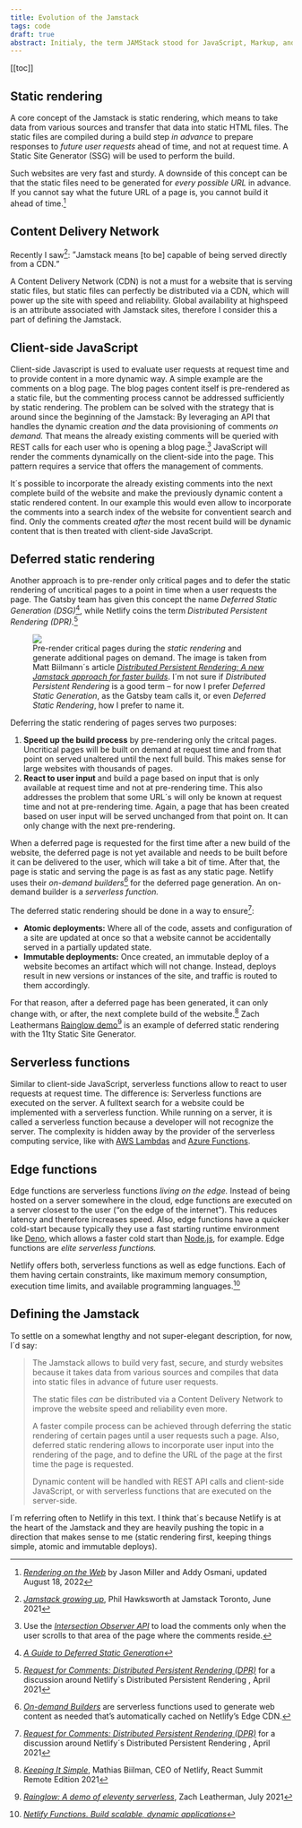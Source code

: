 ```yaml
---
title: Evolution of the Jamstack
tags: code
draft: true
abstract: Initialy, the term JAMStack stood for JavaScript, Markup, and API. That was correct but didn´t really explain the underlying processing model. The strategies for building Jamstack sites evolved since 2015 and so did the naming of strategies. 
---
```


[[toc]]

## Static rendering

A core concept of the Jamstack is static rendering, which means to take data from various sources and transfer that data into static HTML files. The static files are compiled during a build step *in advance* to prepare responses to *future user requests* ahead of time, and not at request time. A Static Site Generator (SSG) will be used to perform the build.

Such websites are very fast and sturdy. A downside of this concept can be that the static files need to be generated for *every possible URL* in advance. If you cannot say what the future URL of a page is, you cannot build it ahead of time.[^rendering]

## Content Delivery Network

Recently I saw[^growing-up]: <q>Jamstack means [to be] capable of being served directly from a CDN.</q> 

A Content Delivery Network (CDN) is not a must for a website that is serving static files, but static files can perfectly be distributed via a CDN, which will power up the site with speed and reliability. Global availability at highspeed is an attribute associated with Jamstack sites, therefore I consider this a part of defining the Jamstack.

## Client-side JavaScript

Client-side Javascript is used to evaluate user requests at request time and to provide content in a more dynamic way. A simple example are the comments on a blog page. The blog pages content itself is pre-rendered as a static file, but the commenting process cannot be addressed sufficiently by static rendering. The problem can be solved with the strategy that is around since the beginning of the Jamstack: By leveraging an API that handles the dynamic creation *and* the data provisioning of comments *on demand.* That means the already existing comments will be queried with REST calls for each user who is opening a blog page.[^intersection-observer] JavaScript will render the comments dynamically on the client-side into the page. This pattern requires a service that offers the management of comments. 

It´s possible to incorporate the already existing comments into the next complete build of the website and make the previously dynamic content a static rendered content. In our example this would even allow to incorporate the comments into a search index of the website for conventient search and find. Only the comments created *after* the most recent build will be dynamic content that is then treated with client-side JavaScript.

## Deferred static rendering

Another approach is to pre-render only critical pages and to defer the static rendering of uncritical pages to a point in time when a user requests the page. The Gatsby team has given this concept the name *Deferred Static Generation (DSG)*[^dsg], while Netlify coins the term *Distributed Persistent Rendering (DPR).*[^rfc-dpr]

<figure>
<img src="/img/jamstack/distributed-persistent-rendering.png">
<figcaption>Pre-render critical pages during the <em>static rendering</em> and generate additional pages on demand. The image is taken from Matt Biilmann´s article <a href="https://www.netlify.com/blog/2021/04/14/distributed-persistent-rendering-a-new-jamstack-approach-for-faster-builds/"><cite>Distributed Persistent Rendering: A new Jamstack approach for faster builds</cite></a>. I´m not sure if <em>Distributed Persistent Rendering</em> is a good term – for now I prefer <em>Deferred Static Generation</em>, as the Gatsby team calls it, or even <em>Deferred Static Rendering</em>, how I prefer to name it.</figcaption>
</figure>

Deferring the static rendering of pages serves two purposes:

1.  **Speed up the build process** by pre-rendering only the critcal pages. Uncritical pages will be built on demand at request time and from that point on served unaltered until the next full build. This makes sense for large websites with thousands of pages.
2.  **React to user input** and build a page based on input that is only available at request time and not at pre-rendering time. This also addresses the problem that some URL´s will only be known at request time and not at pre-rendering time. Again, a page that has been created based on user input will be served unchanged from that point on. It can only change with the next pre-rendering. 

When a deferred page is requested for the first time after a new build of the website, the deferred page is not yet available and needs to be built before it can be delivered to the user, which will take a bit of time. After that, the page is static and serving the page is as fast as any static page. Netlify uses their *on-demand builders[^on-demand-builders]* for the deferred page generation. An on-demand builder is a *serverless function.*

The deferred static rendering should be done in a way to ensure[^rfc-dpr]:

- **Atomic deployments:** Where all of the code, assets and configuration of a site are updated at once so that a website cannot be accidentally served in a partially updated state.
- **Immutable deployments:**  Once created, an immutable deploy of a website becomes an artifact which will not change. Instead, deploys result in new versions or instances of the site, and traffic is routed to them accordingly.

For that reason, after a deferred page has been generated, it can only change with, or after, the next complete build of the website.[^keep-it-simple] Zach Leathermans [Rainglow demo](https://www.zachleat.com/web/rainglow/)[^rainglow] is an example of deferred static rendering with the 11ty Static Site Generator.

## Serverless functions

Similar to client-side JavaScript, serverless functions allow to react to user requests at request time. The difference is: Serverless functions are executed on the server. A fulltext search for a website could be implemented with a serverless function. While running on a server, it is called a serverless function because a developer will not recognize the server. The complexity is hidden away by the provider of the serverless computing service, like with [AWS Lambdas](https://aws.amazon.com/lambda/) and [Azure Functions](https://azure.microsoft.com/en-us/products/functions/). 

## Edge functions

Edge functions are serverless functions *living on the edge.* Instead of being hosted on a server somewhere in the cloud, edge functions are executed on a server closest to the user (<q>on the edge of the internet</q>). This reduces latency and therefore increases speed. Also, edge functions have a quicker cold-start  because typically they use a fast starting runtime environment like [Deno](https://deno.land), which allows a faster cold start than [Node.js](https://nodejs.dev/en/), for example. Edge functions are *elite serverless functions.*

Netlify offers both, serverless functions as well as edge functions. Each of them having certain constraints, like maximum memory consumption, execution time limits, and available programming languages.[^netlify-functions]

## Defining the Jamstack

To settle on a somewhat lengthy and not super-elegant description, for now, I´d say:

> <p>The Jamstack allows to build very fast, secure, and sturdy websites because it takes data from various sources and compiles that data into static files in advance of future user requests.</p><p>The static files <em>can</em> be distributed via a Content Delivery Network to improve the website speed and reliability even more.</p><p>A faster compile process can be achieved through deferring the static rendering of certain pages until a user requests such a page. Also, deferred static rendering allows to incorporate user input into the rendering of the page, and to define the URL of the page at the first time the page is requested.</p><p>Dynamic content will be handled with REST API calls and client-side JavaScript, or with serverless functions that are executed on the server-side.</p>

I´m referring often to Netlify in this text. I think that´s because Netlify is at the heart of the Jamstack and they are heavily pushing the topic in a direction that makes sense to me (static rendering first, keeping things simple, atomic and immutable deploys).

[^rendering]: [<cite>Rendering on the Web](https://web.dev/rendering-on-the-web/) by Jason Miller and Addy Osmani, updated August 18, 2022
[^growing-up]: [<cite>Jamstack growing up](https://noti.st/philhawksworth/5Zh3rm/jamstack-growing-up), Phil Hawksworth at Jamstack Toronto, June 2021
[^intersection-observer]: Use the [<cite>Intersection Observer API</cite>](https://developer.mozilla.org/en-US/docs/Web/API/Intersection_Observer_API) to load the comments only when the user scrolls to that area of the page where the comments reside.
[^dsg]: [<cite>A Guide to Deferred Static Generation</cite>](https://www.gatsbyjs.com/blog/deferred-static-generation-guide/)
[^on-demand-builders]: [<cite>On-demand Builders</cite>](https://docs.netlify.com/configure-builds/on-demand-builders/) are serverless functions used to generate web content as needed that’s automatically cached on Netlify’s Edge CDN.
[^rfc-dpr]: [<cite>Request for Comments: Distributed Persistent Rendering (DPR)</cite>](https://github.com/jamstack/jamstack.org/discussions/549) for a discussion around Netlify´s Distributed Persistent Rendering , April 2021
[^atomic-and-immutable]: [<cite>Terminology explained: Atomic and immutable deploys</cite>](https://www.netlify.com/blog/2021/02/23/terminology-explained-atomic-and-immutable-deploys/)
[^keep-it-simple]: [<cite>Keeping It Simple</cite>](https://youtu.be/p-ZWytPX1fo), Mathias Biilman, CEO of Netlify, React Summit Remote Edition 2021
[^rainglow]: [<cite>Rainglow: A demo of eleventy serverless</cite>](https://www.zachleat.com/web/rainglow/), Zach Leatherman, July 2021
[^netlify-functions]: [<cite>Netlify Functions. Build scalable, dynamic applications</cite>](https://www.netlify.com/products/functions/)

